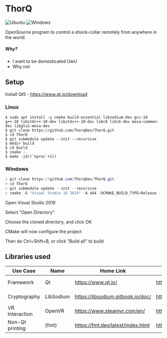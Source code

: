 # ThorQ

![Ubuntu](https://github.com/ThorqDev/ThorQ/workflows/Ubuntu/badge.svg)
![Windows](https://github.com/ThorqDev/ThorQ/workflows/Windows/badge.svg)

OpenSource program to control a shock-collar remotely from anywhere in the world.

##### Why?
- I want to be domesticated UwU
- Why not

## Setup
Install Qt5 - https://www.qt.io/download
### Linux
```console
$ sudo apt install -y cmake build-essential libsodium-dev gcc-10 g++-10 libstdc++-10-dev libstdc++-10-doc libc6 libc6-dev mesa-common-dev libglu1-mesa-dev
$ git clone https://github.com/ThorqDev/ThorQ.git
$ cd ThorQ
$ git submodule update --init --recursive
$ mkdir build
$ cd build
$ cmake ..
$ make -j$((`nproc`+1))
```
### Windows
```powershell
> git clone https://github.com/ThorqDev/ThorQ.git
> cd ThorQ
> git submodule update --init --recursive
> cmake -G "Visual Studio 16 2019" -A x64 -DCMAKE_BUILD_TYPE=Release .
```
Open Visual Studio 2019

Select "Open Directory"

Choose the cloned directory, and click OK

CMake will now configure the project

Then do Ctrl+Shift+B, or click "Build all" to build

## Libraries used
| Use Case          | Name            | Home Link                                     | Download Windows                                | Apt                 |
| ----------------- | --------------- | --------------------------------------------- | ----------------------------------------------- | ------------------- |
| Framework         | Qt              | https://www.qt.io/                            | https://www.qt.io/download-qt-installer         | qt5-default         |
| Cryptography      | LibSodium       | https://libsodium.gitbook.io/doc/             | https://github.com/jedisct1/libsodium           | libsodium-dev       |
| VR Interaction    | OpenVR          | https://www.steamvr.com/en/                   | https://github.com/ValveSoftware/openvr         | libopenvr-dev       |
| Non-Qt printing   | {fmt}           | https://fmt.dev/latest/index.html             | https://github.com/fmtlib/fmt                   | libfmt-dev          |
